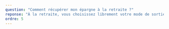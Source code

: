 ```yaml
---
question: "Comment récupérer mon épargne à la retraite ?"
reponse: "À la retraite, vous choisissez librement votre mode de sortie : en capital (récupération en une ou plusieurs fois), en rente viagère (revenus réguliers à vie), ou un mix des deux. Vous décidez en fonction de vos besoins et de votre situation au moment du départ en retraite."
ordre: 5
---
```

